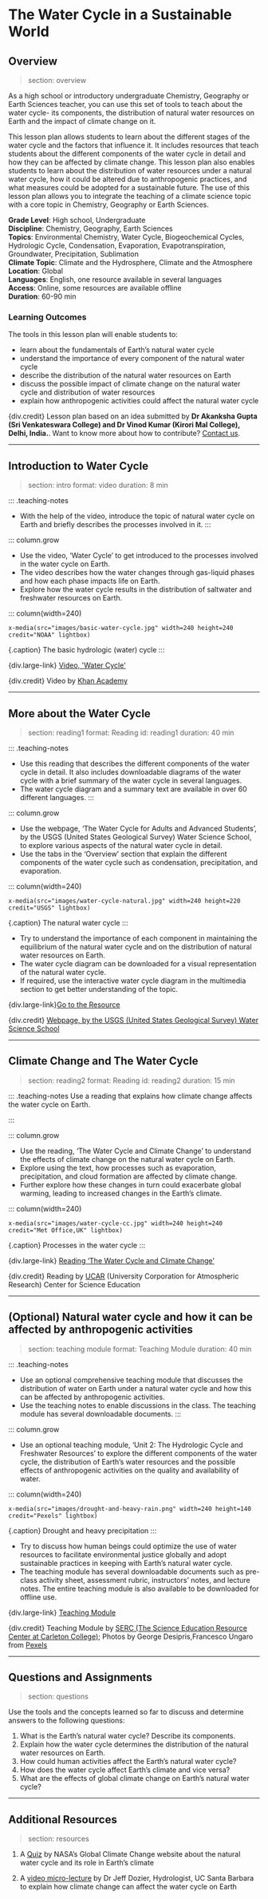 # The Water Cycle in a Sustainable World 

## Overview
> section: overview

As a high school or introductory undergraduate Chemistry, Geography or Earth Sciences teacher, you can use this set of tools to teach about the water cycle- its components, the distribution of natural water resources on Earth and the impact of climate change on it.

This lesson plan allows students to learn about the different stages of the water cycle and the factors that influence it. It includes resources that teach students about the different components of the water cycle in detail and how they can be affected by climate change. This lesson plan also enables students to learn about the distribution of water resources under a natural water cycle, how it could be altered due to anthropogenic practices, and what measures could be adopted for a sustainable future.
The use of this lesson plan allows you to integrate the teaching of a climate science topic with a core topic in Chemistry, Geography or Earth Sciences.

__Grade Level__: High school, Undergraduate   
__Discipline__: Chemistry, Geography, Earth Sciences   
__Topics__: Environmental Chemistry, Water Cycle, Biogeochemical Cycles, Hydrologic Cycle, Condensation, Evaporation, Evapotranspiration, Groundwater, Precipitation, Sublimation   
__Climate Topic__: Climate and the Hydrosphere, Climate and the Atmosphere    
__Location__: Global     
__Languages__: English, one resource available in several languages  
__Access__: Online, some resources are available offline    
__Duration__: 60-90 min    

### Learning Outcomes

The tools in this lesson plan will enable students to:

* learn about the fundamentals of Earth’s natural water cycle
* understand the importance of every component of the natural water cycle
* describe the distribution of the natural water resources on Earth
* discuss the possible impact of climate change on the natural water cycle and distribution of water resources
* explain how anthropogenic activities could affect the natural water cycle



{div.credit}
Lesson plan based on an idea submitted by **Dr Akanksha Gupta (Sri Venkateswara College) and Dr Vinod Kumar (Kirori Mal College), Delhi, India.**.
Want to know more about how to contribute? [Contact us](https://tropicsu.org/contact/).

---

## Introduction to Water Cycle
> section: intro
> format: video
> duration: 8 min

::: .teaching-notes
* With the help of the video, introduce the topic of  natural water cycle on Earth and briefly describes the processes involved in it.
:::

::: column.grow
 * Use the video, ‘Water Cycle’ to get introduced to the processes involved in the water cycle on Earth.
 * The video describes how the water changes through gas-liquid phases and how each phase impacts life on Earth.
 * Explore how the water cycle results in the distribution of saltwater and freshwater resources on Earth.

::: column(width=240)

    x-media(src="images/basic-water-cycle.jpg" width=240 height=240 credit="NOAA" lightbox)

{.caption} The basic hydrologic (water) cycle
:::

{div.large-link} [Video, 'Water Cycle'](https://www.khanacademy.org/science/high-school-biology/hs-ecology/hs-biogeochemical-cycles/v/the-water-cycle)

{div.credit} Video by [Khan Academy](https://www.khanacademy.org/)

---


## More about the Water Cycle
> section: reading1
> format: Reading
> id: reading1
> duration: 40 min

::: .teaching-notes
* Use this reading that describes the different components of the water cycle in detail. It also includes downloadable diagrams of the water cycle with a brief summary of the water cycle in several languages.
* The water cycle diagram and a summary text are available in over 60 different languages.
:::

::: column.grow
 * Use the webpage, ‘The Water Cycle for Adults and Advanced Students’, by the USGS (United States Geological Survey) Water Science School, to explore various aspects of the natural water cycle in detail.
 * Use the tabs in the ‘Overview’ section that explain the different components of the water cycle such as condensation, precipitation, and evaporation.
 
::: column(width=240)

    x-media(src="images/water-cycle-natural.jpg" width=240 height=220 credit="USGS" lightbox)

{.caption} The natural water cycle
:::

* Try to understand the importance of each component in maintaining the equilibrium of the natural water cycle and on the distribution of natural water resources on Earth.
* The water cycle diagram can be downloaded for a visual representation of the natural water cycle.
* If required, use the interactive water cycle diagram in the multimedia section to get better understanding of the topic.

{div.large-link}[Go to the Resource](https://www.usgs.gov/special-topic/water-science-school/science/water-cycle-adults-and-advanced-students?qt-science_center_objects=0#qt-science_center_objects)

{div.credit} [Webpage, by the USGS (United States Geological Survey) Water Science School](https://www.usgs.gov/special-topic/water-science-school)

---


## Climate Change and The Water Cycle
> section: reading2
> format: Reading
> id: reading2
> duration: 15 min

::: .teaching-notes
Use a reading that explains how climate change affects the water cycle on Earth.

:::

::: column.grow
 * Use the reading, ‘The Water Cycle and Climate Change’ to understand the effects of climate change on the natural water cycle on Earth.
 * Explore using the text, how processes such as evaporation, precipitation, and cloud formation are affected by climate change.
 * Further explore how these changes in turn could exacerbate global warming, leading to increased changes in the Earth’s climate.

::: column(width=240)

    x-media(src="images/water-cycle-cc.jpg" width=240 height=240 credit="Met Office,UK" lightbox)

{.caption} Processes in the water cycle
:::


{div.large-link} [Reading ‘The Water Cycle and Climate Change’](https://scied.ucar.edu/longcontent/water-cycle-climate-change)


{div.credit} Reading by [UCAR](https://scied.ucar.edu/) (University Corporation for Atmospheric Research) Center for Science Education

---

## (Optional) Natural water cycle and how it can be affected by anthropogenic activities
> section: teaching module
> format: Teaching Module
> duration: 40 min

::: .teaching-notes
* Use an optional comprehensive teaching module that discusses the distribution of water on Earth under a natural water cycle and how this can be affected by anthropogenic activities.
* Use the teaching notes to enable discussions in the class. The teaching module has several downloadable documents.
:::

::: column.grow
 * Use an optional teaching module, ‘Unit 2: The Hydrologic Cycle and Freshwater Resources’ to explore the different components of the water cycle, the distribution of Earth’s water resources and the possible effects of anthropogenic activities on the quality and availability of water.

::: column(width=240)

    x-media(src="images/drought-and-heavy-rain.png" width=240 height=140 credit="Pexels" lightbox)

{.caption} Drought and heavy precipitation
:::

* Try to discuss how human beings could optimize the use of water resources to facilitate environmental justice globally and adopt sustainable practices in keeping with Earth’s natural water cycle.
* The teaching module has several downloadable documents such as pre-class activity sheet, assessment rubric, instructors’ notes, and lecture notes. The entire teaching module is also available to be downloaded for offline use.


{div.large-link} [Teaching Module](https://serc.carleton.edu/integrate/teaching_materials/freshwater/unit2.html)


{div.credit} Teaching Module by [SERC (The Science Education Resource Center at Carleton College)](https://serc.carleton.edu/); 
Photos by George Desipris,Francesco Ungaro from [Pexels](https://www.pexels.com/)

---

## Questions and Assignments
> section: questions

Use the tools and the concepts learned so far to discuss and determine answers to the following questions:

1. What is the Earth’s natural water cycle? Describe its components.
2. Explain how the water cycle determines the distribution of the natural water resources on Earth.
3. How could human activities affect the Earth’s natural water cycle?
4. How does the water cycle affect Earth’s climate and vice versa?
5. What are the effects of global climate change on Earth’s natural water cycle?

---

## Additional Resources
> section: resources

1. A [Quiz](https://climate.nasa.gov/quizzes/water-cycle/) by NASA’s Global Climate Change website about the natural water cycle and its role in Earth’s climate

2. A [video micro-lecture](https://www.youtube.com/watch?v=fI5b5bwpdVE) by Dr Jeff Dozier, Hydrologist, UC Santa Barbara to explain how climate change can affect the water cycle on Earth

